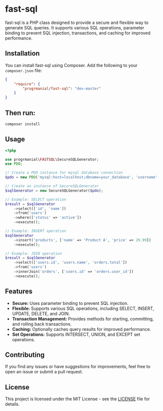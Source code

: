 # fast-sql

fast-sql is a PHP class designed to provide a secure and flexible way to generate SQL queries. It supports various SQL operations, parameter binding to prevent SQL injection, transactions, and caching for improved performance.

## Installation

You can install fast-sql using Composer. Add the following to your `composer.json` file:

```json
{
    "require": {    
        "progrmanial/fast-sql": "dev-master"
    }
}
```

## Then run:

```bash
composer install
```

## Usage

```php
<?php

use progrmanial\FASTSQL\SecureSQLGenerator;
use PDO;

// Create a PDO instance for mysql database connection
$pdo = new PDO('mysql:host=localhost;dbname=your_database', 'username', 'password');

// Create an instance of SecureSQLGenerator
$sqlGenerator = new SecureSQLGenerator($pdo);

// Example: SELECT operation
$result = $sqlGenerator
    ->select(['id', 'name'])
    ->from('users')
    ->where(['status' => 'active'])
    ->execute();

// Example: INSERT operation
$sqlGenerator
    ->insert('products', ['name' => 'Product A', 'price' => 29.99])
    ->execute();

// Example: JOIN operation
$result = $sqlGenerator
    ->select(['users.id', 'users.name', 'orders.total'])
    ->from('users')
    ->innerJoin('orders', ['users.id' => 'orders.user_id'])
    ->execute();


```

## Features

- **Secure:** Uses parameter binding to prevent SQL injection.
- **Flexible:** Supports various SQL operations, including SELECT, INSERT, UPDATE, DELETE, and JOIN.
- **Transaction Management:** Provides methods for starting, committing, and rolling back transactions.
- **Caching:** Optionally caches query results for improved performance.
- **Set Operations:** Supports INTERSECT, UNION, and EXCEPT set operations.

## Contributing

If you find any issues or have suggestions for improvements, feel free to open an issue or submit a pull request.

## License

This project is licensed under the MIT License - see the [LICENSE](LICENSE) file for details.